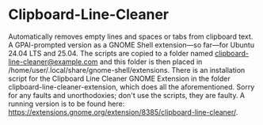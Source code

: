 # Clipboard-Line-Cleaner
Automatically removes empty lines and spaces or tabs from clipboard text. A GPAI-prompted version as a GNOME Shell extension—so far—for Ubuntu 24.04 LTS and 25.04. The scripts are copied to a folder named clipboard-line-cleaner@example.com and this folder is then placed in /home/user/.local/share/gnome-shell/extensions. There is an installation script for the Clipboard Line Cleaner GNOME Extension in the folder clipboard-line-cleaner-extension, which does all the aforementioned. Sorry for any faults and unorthodoxies; don't use the scripts, they are faulty. A running version is to be found here: https://extensions.gnome.org/extension/8385/clipboard-line-cleaner/.

